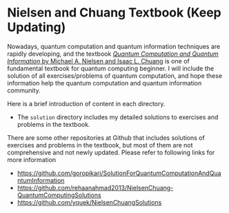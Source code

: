 # Nielsen and Chuang Textbook (Keep Updating)

Nowadays, quantum computation and quantum information techniques are rapidly developing, and the textbook <u>*Quantum Computation and Quantum Information* by Michael A. Nielsen and Isaac L. Chuang</u> is one of fundamental textbook for quantum computing beginner. I will include the solution of all exercises/problems of quantum computation, and hope these information help the quantum computation and quantum information community. 

Here is a brief introduction of content in each directory. 

<!--* The `derivation` directory contains derivation of some equation in the textbook -->
* The `solution` directory includes my detailed solutions to exercises and problems in the textbook. 

There are some other repositories at Github that includes solutions of exercises and problems in the textbook, but most of them are not comprehensive and not newly updated. Please refer to following links for more information

* https://github.com/goropikari/SolutionForQuantumComputationAndQuantumInformation 
* https://github.com/rehaanahmad2013/NielsenChuang-QuantumComputingSolutions
* https://github.com/yquek/NielsenChuangSolutions

